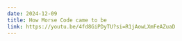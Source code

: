 ```yaml
---
date: 2024-12-09
title: How Morse Code came to be
link: https://youtu.be/4fd8GiPDyTU?si=R1jAowLXmFeAZuaD
---
```

